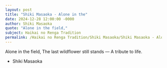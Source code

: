 ```yaml
---
layout: post
title: "Shiki Masaoka - Alone in the"
date: 2024-12-28 12:00:00 -0000
author: Shiki Masaoka
quote: "Alone in the field,"
subject: Haikai no Renga Tradition
permalink: /Haikai no Renga Tradition/Shiki Masaoka/Shiki Masaoka - Alone in the
---
```


Alone in the field,
The last wildflower still stands —
A tribute to life.

- Shiki Masaoka
